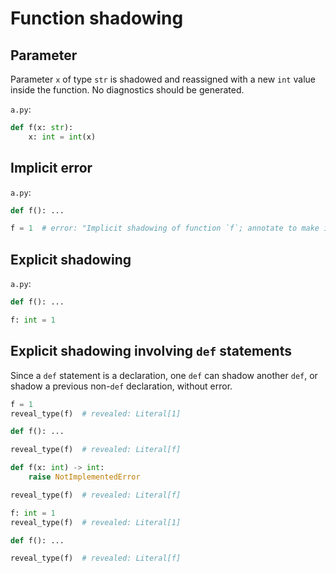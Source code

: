 # Function shadowing

## Parameter

Parameter `x` of type `str` is shadowed and reassigned with a new `int` value inside the function.
No diagnostics should be generated.

`a.py`:

```py
def f(x: str):
    x: int = int(x)
```

## Implicit error

`a.py`:

```py
def f(): ...

f = 1  # error: "Implicit shadowing of function `f`; annotate to make it explicit if this is intentional"
```

## Explicit shadowing

`a.py`:

```py
def f(): ...

f: int = 1
```

## Explicit shadowing involving `def` statements

Since a `def` statement is a declaration, one `def` can shadow another `def`, or shadow a previous
non-`def` declaration, without error.

```py
f = 1
reveal_type(f)  # revealed: Literal[1]

def f(): ...

reveal_type(f)  # revealed: Literal[f]

def f(x: int) -> int:
    raise NotImplementedError

reveal_type(f)  # revealed: Literal[f]

f: int = 1
reveal_type(f)  # revealed: Literal[1]

def f(): ...

reveal_type(f)  # revealed: Literal[f]
```
